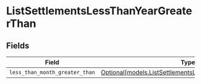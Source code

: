 # ListSettlementsLessThanYearGreaterThan


## Fields

| Field                                                                                                            | Type                                                                                                             | Required                                                                                                         | Description                                                                                                      |
| ---------------------------------------------------------------------------------------------------------------- | ---------------------------------------------------------------------------------------------------------------- | ---------------------------------------------------------------------------------------------------------------- | ---------------------------------------------------------------------------------------------------------------- |
| `less_than_month_greater_than`                                                                                   | [Optional[models.ListSettlementsLessThanMonthGreaterThan]](../models/listsettlementslessthanmonthgreaterthan.md) | :heavy_minus_sign:                                                                                               | N/A                                                                                                              |